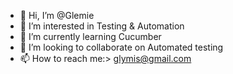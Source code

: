 - 👋 Hi, I’m @Glemie
- 👀 I’m interested in Testing & Automation
- 🌱 I’m currently learning Cucumber
- 💞️ I’m looking to collaborate on Automated testing
- 📫 How to reach me:> glymis@gmail.com

<!---
Glemie/Glemie is a ✨ special ✨ repository because its `README.md` (this file) appears on your GitHub profile.
You can click the Preview link to take a look at your changes.
--->
